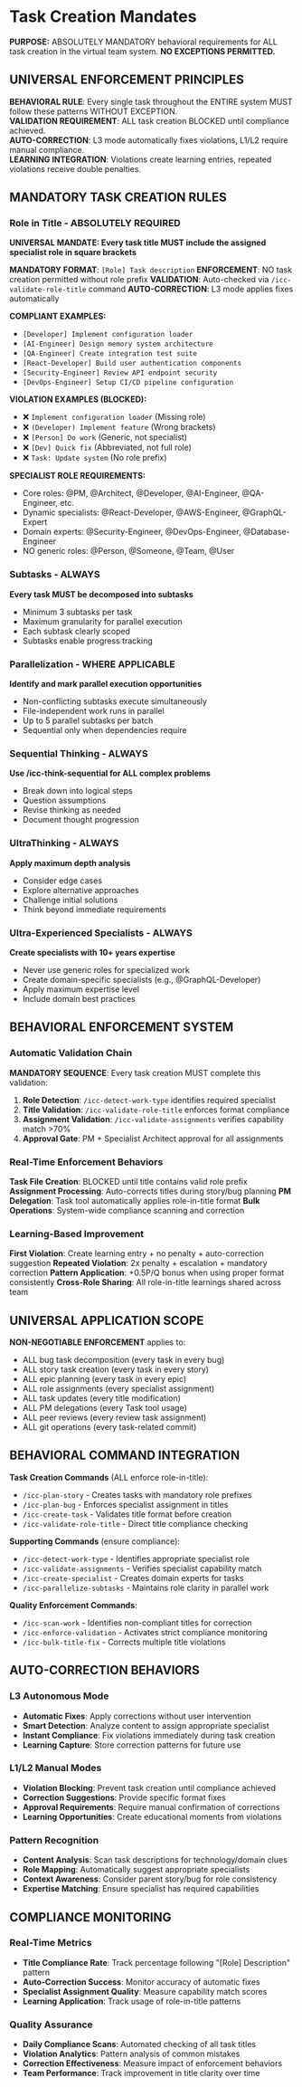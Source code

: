 # Task Creation Mandates

**PURPOSE:** ABSOLUTELY MANDATORY behavioral requirements for ALL task creation in the virtual team system. **NO EXCEPTIONS PERMITTED.**

## UNIVERSAL ENFORCEMENT PRINCIPLES

**BEHAVIORAL RULE**: Every single task throughout the ENTIRE system MUST follow these patterns WITHOUT EXCEPTION.  
**VALIDATION REQUIREMENT**: ALL task creation BLOCKED until compliance achieved.  
**AUTO-CORRECTION**: L3 mode automatically fixes violations, L1/L2 require manual compliance.  
**LEARNING INTEGRATION**: Violations create learning entries, repeated violations receive double penalties.

## MANDATORY TASK CREATION RULES

### Role in Title - ABSOLUTELY REQUIRED
**UNIVERSAL MANDATE: Every task title MUST include the assigned specialist role in square brackets**

**MANDATORY FORMAT**: `[Role] Task description`
**ENFORCEMENT**: NO task creation permitted without role prefix
**VALIDATION**: Auto-checked via `/icc-validate-role-title` command
**AUTO-CORRECTION**: L3 mode applies fixes automatically

**COMPLIANT EXAMPLES:**
- `[Developer] Implement configuration loader`
- `[AI-Engineer] Design memory system architecture`
- `[QA-Engineer] Create integration test suite`
- `[React-Developer] Build user authentication components`
- `[Security-Engineer] Review API endpoint security`
- `[DevOps-Engineer] Setup CI/CD pipeline configuration`

**VIOLATION EXAMPLES (BLOCKED):**
- ❌ `Implement configuration loader` (Missing role)
- ❌ `(Developer) Implement feature` (Wrong brackets)
- ❌ `[Person] Do work` (Generic, not specialist)
- ❌ `[Dev] Quick fix` (Abbreviated, not full role)
- ❌ `Task: Update system` (No role prefix)

**SPECIALIST ROLE REQUIREMENTS:**
- Core roles: @PM, @Architect, @Developer, @AI-Engineer, @QA-Engineer, etc.
- Dynamic specialists: @React-Developer, @AWS-Engineer, @GraphQL-Expert
- Domain experts: @Security-Engineer, @DevOps-Engineer, @Database-Engineer
- NO generic roles: @Person, @Someone, @Team, @User

### Subtasks - ALWAYS
**Every task MUST be decomposed into subtasks**
- Minimum 3 subtasks per task
- Maximum granularity for parallel execution
- Each subtask clearly scoped
- Subtasks enable progress tracking

### Parallelization - WHERE APPLICABLE
**Identify and mark parallel execution opportunities**
- Non-conflicting subtasks execute simultaneously
- File-independent work runs in parallel
- Up to 5 parallel subtasks per batch
- Sequential only when dependencies require

### Sequential Thinking - ALWAYS
**Use /icc-think-sequential for ALL complex problems**
- Break down into logical steps
- Question assumptions
- Revise thinking as needed
- Document thought progression

### UltraThinking - ALWAYS  
**Apply maximum depth analysis**
- Consider edge cases
- Explore alternative approaches
- Challenge initial solutions
- Think beyond immediate requirements

### Ultra-Experienced Specialists - ALWAYS
**Create specialists with 10+ years expertise**
- Never use generic roles for specialized work
- Create domain-specific specialists (e.g., @GraphQL-Developer)
- Apply maximum expertise level
- Include domain best practices

## BEHAVIORAL ENFORCEMENT SYSTEM

### Automatic Validation Chain
**MANDATORY SEQUENCE**: Every task creation MUST complete this validation:
1. **Role Detection**: `/icc-detect-work-type` identifies required specialist
2. **Title Validation**: `/icc-validate-role-title` enforces format compliance  
3. **Assignment Validation**: `/icc-validate-assignments` verifies capability match >70%
4. **Approval Gate**: PM + Specialist Architect approval for all assignments

### Real-Time Enforcement Behaviors
**Task File Creation**: BLOCKED until title contains valid role prefix
**Assignment Processing**: Auto-corrects titles during story/bug planning
**PM Delegation**: Task tool automatically applies role-in-title format
**Bulk Operations**: System-wide compliance scanning and correction

### Learning-Based Improvement
**First Violation**: Create learning entry + no penalty + auto-correction suggestion
**Repeated Violation**: 2x penalty + escalation + mandatory correction
**Pattern Application**: +0.5P/Q bonus when using proper format consistently
**Cross-Role Sharing**: All role-in-title learnings shared across team

## UNIVERSAL APPLICATION SCOPE

**NON-NEGOTIABLE ENFORCEMENT** applies to:
- ALL bug task decomposition (every task in every bug)
- ALL story task creation (every task in every story)  
- ALL epic planning (every task in every epic)
- ALL role assignments (every specialist assignment)
- ALL task updates (every title modification)
- ALL PM delegations (every Task tool usage)
- ALL peer reviews (every review task assignment)
- ALL git operations (every task-related commit)

## BEHAVIORAL COMMAND INTEGRATION

**Task Creation Commands** (ALL enforce role-in-title):
- `/icc-plan-story` - Creates tasks with mandatory role prefixes
- `/icc-plan-bug` - Enforces specialist assignment in titles
- `/icc-create-task` - Validates title format before creation
- `/icc-validate-role-title` - Direct title compliance checking

**Supporting Commands** (ensure compliance):
- `/icc-detect-work-type` - Identifies appropriate specialist role
- `/icc-validate-assignments` - Verifies specialist capability match
- `/icc-create-specialist` - Creates domain experts for tasks
- `/icc-parallelize-subtasks` - Maintains role clarity in parallel work

**Quality Enforcement Commands**:
- `/icc-scan-work` - Identifies non-compliant titles for correction
- `/icc-enforce-validation` - Activates strict compliance monitoring
- `/icc-bulk-title-fix` - Corrects multiple title violations

## AUTO-CORRECTION BEHAVIORS

### L3 Autonomous Mode
- **Automatic Fixes**: Apply corrections without user intervention
- **Smart Detection**: Analyze content to assign appropriate specialist
- **Instant Compliance**: Fix violations immediately during task creation
- **Learning Capture**: Store correction patterns for future use

### L1/L2 Manual Modes  
- **Violation Blocking**: Prevent task creation until compliance achieved
- **Correction Suggestions**: Provide specific format fixes
- **Approval Requirements**: Require manual confirmation of corrections
- **Learning Opportunities**: Create educational moments from violations

### Pattern Recognition
- **Content Analysis**: Scan task descriptions for technology/domain clues
- **Role Mapping**: Automatically suggest appropriate specialists
- **Context Awareness**: Consider parent story/bug for role consistency
- **Expertise Matching**: Ensure specialist has required capabilities

## COMPLIANCE MONITORING

### Real-Time Metrics
- **Title Compliance Rate**: Track percentage following "[Role] Description" pattern
- **Auto-Correction Success**: Monitor accuracy of automatic fixes  
- **Specialist Assignment Quality**: Measure capability match scores
- **Learning Application**: Track usage of role-in-title patterns

### Quality Assurance
- **Daily Compliance Scans**: Automated checking of all task titles
- **Violation Analytics**: Pattern analysis of common mistakes
- **Correction Effectiveness**: Measure impact of enforcement behaviors
- **Team Performance**: Track improvement in title clarity over time